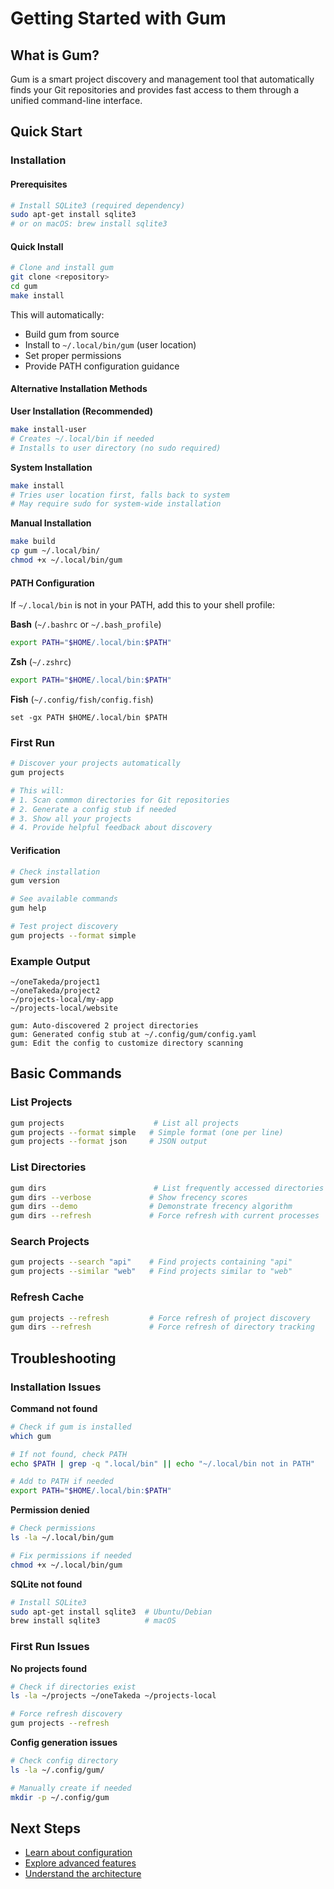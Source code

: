 # Getting Started with Gum

## What is Gum?

Gum is a smart project discovery and management tool that automatically finds your Git repositories and provides fast access to them through a unified command-line interface.

## Quick Start

### Installation

#### Prerequisites
```bash
# Install SQLite3 (required dependency)
sudo apt-get install sqlite3
# or on macOS: brew install sqlite3
```

#### Quick Install
```bash
# Clone and install gum
git clone <repository>
cd gum
make install
```

This will automatically:
- Build gum from source
- Install to `~/.local/bin/gum` (user location)
- Set proper permissions
- Provide PATH configuration guidance

#### Alternative Installation Methods

**User Installation (Recommended)**
```bash
make install-user
# Creates ~/.local/bin if needed
# Installs to user directory (no sudo required)
```

**System Installation**
```bash
make install
# Tries user location first, falls back to system
# May require sudo for system-wide installation
```

**Manual Installation**
```bash
make build
cp gum ~/.local/bin/
chmod +x ~/.local/bin/gum
```

#### PATH Configuration

If `~/.local/bin` is not in your PATH, add this to your shell profile:

**Bash** (`~/.bashrc` or `~/.bash_profile`)
```bash
export PATH="$HOME/.local/bin:$PATH"
```

**Zsh** (`~/.zshrc`)
```bash
export PATH="$HOME/.local/bin:$PATH"
```

**Fish** (`~/.config/fish/config.fish`)
```fish
set -gx PATH $HOME/.local/bin $PATH
```

### First Run

```bash
# Discover your projects automatically
gum projects

# This will:
# 1. Scan common directories for Git repositories
# 2. Generate a config stub if needed
# 3. Show all your projects
# 4. Provide helpful feedback about discovery
```

#### Verification

```bash
# Check installation
gum version

# See available commands
gum help

# Test project discovery
gum projects --format simple
```

### Example Output

```
~/oneTakeda/project1
~/oneTakeda/project2
~/projects-local/my-app
~/projects-local/website

gum: Auto-discovered 2 project directories
gum: Generated config stub at ~/.config/gum/config.yaml
gum: Edit the config to customize directory scanning
```

## Basic Commands

### List Projects
```bash
gum projects                    # List all projects
gum projects --format simple   # Simple format (one per line)
gum projects --format json     # JSON output
```

### List Directories
```bash
gum dirs                        # List frequently accessed directories
gum dirs --verbose             # Show frecency scores
gum dirs --demo                # Demonstrate frecency algorithm
gum dirs --refresh             # Force refresh with current processes
```

### Search Projects
```bash
gum projects --search "api"    # Find projects containing "api"
gum projects --similar "web"   # Find projects similar to "web"
```

### Refresh Cache
```bash
gum projects --refresh         # Force refresh of project discovery
gum dirs --refresh             # Force refresh of directory tracking
```

## Troubleshooting

### Installation Issues

**Command not found**
```bash
# Check if gum is installed
which gum

# If not found, check PATH
echo $PATH | grep -q ".local/bin" || echo "~/.local/bin not in PATH"

# Add to PATH if needed
export PATH="$HOME/.local/bin:$PATH"
```

**Permission denied**
```bash
# Check permissions
ls -la ~/.local/bin/gum

# Fix permissions if needed
chmod +x ~/.local/bin/gum
```

**SQLite not found**
```bash
# Install SQLite3
sudo apt-get install sqlite3  # Ubuntu/Debian
brew install sqlite3          # macOS
```

### First Run Issues

**No projects found**
```bash
# Check if directories exist
ls -la ~/projects ~/oneTakeda ~/projects-local

# Force refresh discovery
gum projects --refresh
```

**Config generation issues**
```bash
# Check config directory
ls -la ~/.config/gum/

# Manually create if needed
mkdir -p ~/.config/gum
```

## Next Steps

- [Learn about configuration](how-to-guides/configuration.md)
- [Explore advanced features](how-to-guides/advanced-usage.md)
- [Understand the architecture](explanation/architecture.md)